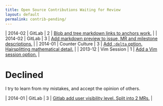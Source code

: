 ```yaml
---
title: Open Source Contributions Waiting for Review
layout: default
permalink: contrib-pending/
---
```


| 2014-02 | GitLab | 2 | [Blob and tree markdown links to anchors work.](https://github.com/gitlabhq/gitlabhq/pull/6375) |
| 2014-02 | GitLab | 3 | [Add markdown preview to issue, MR and milestone descriptions.](https://github.com/gitlabhq/gitlabhq/pull/6356) |
| 2014-01 | Counter Culture | 3 | [Add `:delta` option. Hairsplitting mathematical detail.](https://github.com/magnusvk/counter_culture/pull/43) |
| 2013-12 | Vim Session | 1 | [Add a Vim session option.](https://github.com/xolox/vim-session/pull/81) |

# Declined

I try to learn from my mistakes, and accept the opinion of others.

| 2014-01 | GitLab | 3 | [Gitlab add user visibility level. Split into 2 MRs.](https://github.com/gitlabhq/gitlabhq/pull/6028) |
